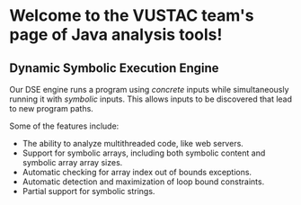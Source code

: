 # Welcome to the VUSTAC team's page of Java analysis tools!

## Dynamic Symbolic Execution Engine

Our DSE engine runs a program using *concrete* inputs while simultaneously running it with *symbolic* inputs. This allows inputs to be discovered that lead to new program paths. 

Some of the features include:

* The ability to analyze multithreaded code, like web servers.
* Support for symbolic arrays, including both symbolic content and symbolic array array sizes.
* Automatic checking for array index out of bounds exceptions.
* Automatic detection and maximization of loop bound constraints.
* Partial support for symbolic strings.
